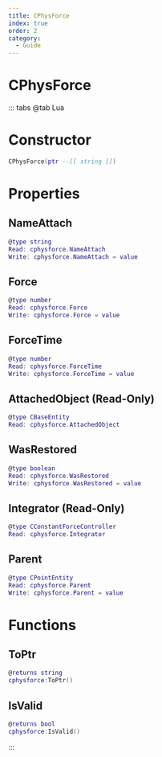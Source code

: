 ```yaml
---
title: CPhysForce
index: true
order: 2
category:
  - Guide
---
```


# CPhysForce

::: tabs
@tab Lua
# Constructor
```lua
CPhysForce(ptr --[[ string ]])
```
# Properties
## NameAttach 
```lua
@type string
Read: cphysforce.NameAttach
Write: cphysforce.NameAttach = value
```
## Force 
```lua
@type number
Read: cphysforce.Force
Write: cphysforce.Force = value
```
## ForceTime 
```lua
@type number
Read: cphysforce.ForceTime
Write: cphysforce.ForceTime = value
```
## AttachedObject (Read-Only)
```lua
@type CBaseEntity
Read: cphysforce.AttachedObject
```
## WasRestored 
```lua
@type boolean
Read: cphysforce.WasRestored
Write: cphysforce.WasRestored = value
```
## Integrator (Read-Only)
```lua
@type CConstantForceController
Read: cphysforce.Integrator
```
## Parent 
```lua
@type CPointEntity
Read: cphysforce.Parent
Write: cphysforce.Parent = value
```
# Functions
## ToPtr
```lua
@returns string
cphysforce:ToPtr()
```
## IsValid
```lua
@returns bool
cphysforce:IsValid()
```

:::